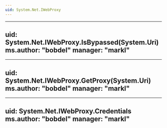 ```yaml
---
uid: System.Net.IWebProxy
---
```


---
uid: System.Net.IWebProxy.IsBypassed(System.Uri)
ms.author: "bobdel"
manager: "markl"
---

---
uid: System.Net.IWebProxy.GetProxy(System.Uri)
ms.author: "bobdel"
manager: "markl"
---

---
uid: System.Net.IWebProxy.Credentials
ms.author: "bobdel"
manager: "markl"
---
